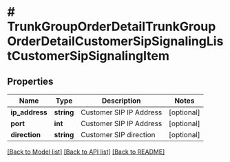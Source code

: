 # # TrunkGroupOrderDetailTrunkGroupOrderDetailCustomerSipSignalingListCustomerSipSignalingItem

## Properties

Name | Type | Description | Notes
------------ | ------------- | ------------- | -------------
**ip_address** | **string** | Customer SIP IP Address | [optional]
**port** | **int** | Customer SIP IP Address | [optional]
**direction** | **string** | Customer SIP direction | [optional]

[[Back to Model list]](../../README.md#models) [[Back to API list]](../../README.md#endpoints) [[Back to README]](../../README.md)
